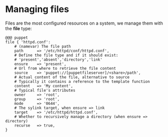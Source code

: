 <h1>Managing files</h1>       
                            
<p>Files are the most configured resources on a system, we manage them with the <strong>file</strong> type:</p> 

    @@@ puppet
    file { 'httpd.conf':
        # (namevar) The file path
        path      => '/etc/httpd/conf/httpd.conf',  
        # Define the file type and if it should exist:
        # 'present','absent','directory','link'
        ensure    => 'present',
        # Url from where to retrieve the file content
        source    => 'puppet://[puppetfileserver]/<share>/path',
        # Actual content of the file, alternative to source
        # Typically it contains a reference to the template function
        content   => 'My content',
        # Typical file's attributes
        owner     => 'root',
        group     => 'root',
        mode      => '0644',
        # The sylink target, when ensure => link
        target    => '/etc/httpd/httpd.conf',
        # Whether to recursively manage a directory (when ensure => directory)
        recurse   => true,
    }